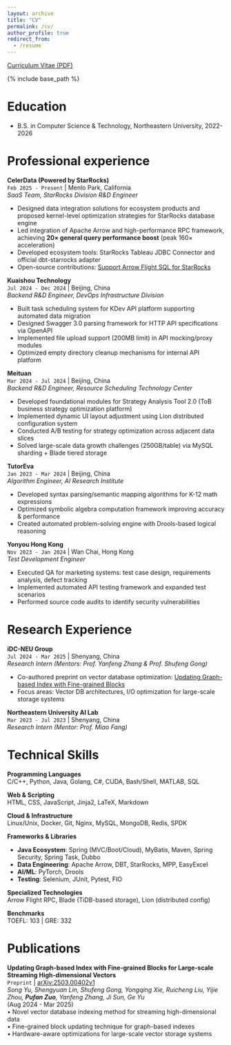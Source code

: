 ```yaml
---
layout: archive
title: "CV"
permalink: /cv/
author_profile: true
redirect_from:
  - /resume
---
```


[Curriculum Vitae (PDF)]((../assets/Curriculum_Vitae.pdf))

{% include base_path %}

Education
======
* B.S. in Computer Science & Technology, Northeastern University, 2022-2026

Professional experience
======
**CelerData (Powered by StarRocks)**  
`Feb 2025 - Present` | Menlo Park, California  
*SaaS Team, StarRocks Division R&D Engineer*  
- Designed data integration solutions for ecosystem products and proposed kernel-level optimization strategies for StarRocks database engine  
- Led integration of Apache Arrow and high-performance RPC framework, achieving **20× general query performance boost** (peak 160× acceleration)  
- Developed ecosystem tools: StarRocks Tableau JDBC Connector and official dbt-starrocks adapter  
- Open-source contributions: [Support Arrow Flight SQL for StarRocks](https://github.com/StarRocks/starrocks/pull/57956)  

**Kuaishou Technology**  
`Jul 2024 - Dec 2024` | Beijing, China  
*Backend R&D Engineer, DevOps Infrastructure Division*  
- Built task scheduling system for KDev API platform supporting automated data migration  
- Designed Swagger 3.0 parsing framework for HTTP API specifications via OpenAPI  
- Implemented file upload support (200MB limit) in API mocking/proxy modules  
- Optimized empty directory cleanup mechanisms for internal API platform 

**Meituan**  
`Mar 2024 - Jul 2024` | Beijing, China  
*Backend R&D Engineer, Resource Scheduling Technology Center*  
- Developed foundational modules for Strategy Analysis Tool 2.0 (ToB business strategy optimization platform)  
- Implemented dynamic UI layout adjustment using Lion distributed configuration system  
- Conducted A/B testing for strategy optimization across adjacent data slices  
- Solved large-scale data growth challenges (250GB/table) via MySQL sharding + Blade tiered storage

**TutorEva**  
`Jan 2023 - Mar 2024` | Beijing, China  
*Algorithm Engineer, AI Research Institute*  
- Developed syntax parsing/semantic mapping algorithms for K-12 math expressions  
- Optimized symbolic algebra computation framework improving accuracy & performance  
- Created automated problem-solving engine with Drools-based logical reasoning

**Yonyou Hong Kong**  
`Nov 2023 - Jan 2024` | Wan Chai, Hong Kong  
*Test Development Engineer*  
- Executed QA for marketing systems: test case design, requirements analysis, defect tracking  
- Implemented automated API testing framework and expanded test scenarios  
- Performed source code audits to identify security vulnerabilities  

Research Experience
======
**iDC-NEU Group**  
`Jul 2024 - Mar 2025` | Shenyang, China  
*Research Intern (Mentors: Prof. Yanfeng Zhang & Prof. Shufeng Gong)*  
- Co-authored preprint on vector database optimization: [Updating Graph-based Index with Fine-grained Blocks](https://arxiv.org/abs/2503.00402v1)  
- Focus areas: Vector DB architectures, I/O optimization for large-scale storage systems  

**Northeastern University AI Lab**  
`Mar 2023 - Jul 2023` | Shenyang, China  
*Research Intern (Mentor: Prof. Miao Fang)*   

Technical Skills
======
**Programming Languages**  
C/C++, Python, Java, Golang, C#, CUDA, Bash/Shell, MATLAB, SQL  

**Web & Scripting**  
HTML, CSS, JavaScript, Jinja2, LaTeX, Markdown  

**Cloud & Infrastructure**  
Linux/Unix, Docker, Git, Nginx, MySQL, MongoDB, Redis, SPDK  

**Frameworks & Libraries**  
- **Java Ecosystem**: Spring (MVC/Boot/Cloud), MyBatis, Maven, Spring Security, Spring Task, Dubbo  
- **Data Engineering**: Apache Arrow, DBT, StarRocks, MPP, EasyExcel  
- **AI/ML**: PyTorch, Drools  
- **Testing**: Selenium, JUnit, Pytest, FIO  

**Specialized Technologies**  
Arrow Flight RPC, Blade (TiDB-based storage), Lion (distributed config)  

**Benchmarks**  
TOEFL: 103 | GRE: 332  

Publications
======
**Updating Graph-based Index with Fine-grained Blocks for Large-scale Streaming High-dimensional Vectors**  
`Preprint` | [arXiv:2503.00402v1](https://arxiv.org/abs/2503.00402v1)  
*Song Yu, Shengyuan Lin, Shufeng Gong, Yongqing Xie, Ruicheng Liu, Yijie Zhou, **Pufan Zuo**, Yanfeng Zhang, Ji Sun, Ge Yu*  
(Aug 2024 - Mar 2025)  
• Novel vector database indexing method for streaming high-dimensional data  
• Fine-grained block updating technique for graph-based indexes  
• Hardware-aware optimizations for large-scale vector storage systems 
